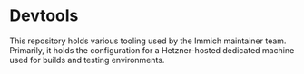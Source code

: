 # Devtools

This repository holds various tooling used by the Immich maintainer team. 
Primarily, it holds the configuration for a Hetzner-hosted dedicated machine used for builds and testing environments.